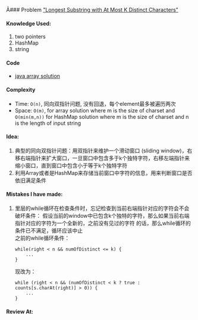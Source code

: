 Â### Problem  ["Longest Substring with At Most K Distinct Characters"](https://leetcode.com/problems/longest-substring-with-at-most-k-distinct-characters/description/)

#### Knowledge Used:
1. two pointers
2. HashMap
3. string

#### Code
- [java array solution](./Solution.java)

#### Complexity
- Time: `O(n)`, 同向双指针问题, 没有回退，每个element最多被遍历两次
- Space: `O(m)`, for array solution where m is the size of charset and `O(min(m,n))` for HashMap solution where m is the size of charset and n is the length of input string

#### Idea:
1. 典型的同向双指针问题：用双指针来维护一个滑动窗口 (sliding window)，右移右端指针来扩大窗口，一旦窗口中包含多于k个独特字符，右移左端指针来缩小窗口，直到窗口中包含小于等于k个独特字符
2. 利用Array或者是HashMap来存储当前窗口中字符的信息，用来判断窗口是否依旧满足条件

#### Mistakes I have made:
1. 里层的while循环在检查条件时，忘记检查到当前右端指针对应的字符会不会破坏条件：
假设当前的window中已包含k个独特的字符，那么如果当前右端指针对应的字符为一个全新的，之前没有见过的字符
的话，那么while循环的条件已不满足，循环应该中止  
之前的while循环条件：
    ```
    while(right < n && numOfDistinct <= k) {
        ...
    }
    ```
    现改为：
    ```
    while (right < n && (numOfDistinct < k ? true : counts[s.charAt(right)] > 0)) {
        ...
    }
    ```

#### Review At:
